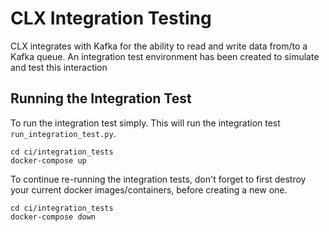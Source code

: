 # CLX Integration Testing

CLX integrates with Kafka for the ability to read and write data from/to a Kafka queue. An integration test environment has been created to simulate and test this interaction

## Running the Integration Test

To run the integration test simply. This will run the integration test `run_integration_test.py`.

```
cd ci/integration_tests
docker-compose up
```

To continue re-running the integration tests, don't forget to first destroy your current docker images/containers, before creating a new one.

```
cd ci/integration_tests
docker-compose down
```
